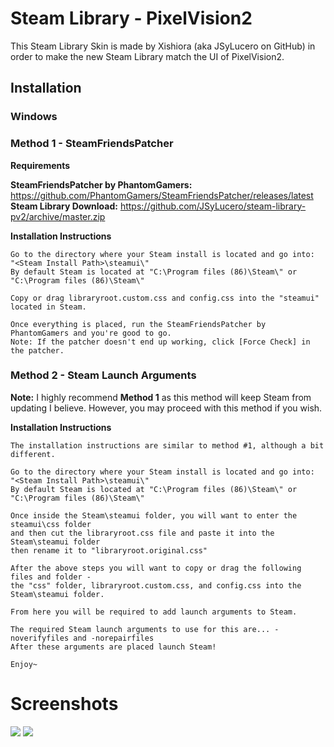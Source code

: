 # Steam Library - PixelVision2
This Steam Library Skin is made by Xishiora (aka JSyLucero on GitHub) in order to make the new Steam Library match the UI of PixelVision2.

## Installation
### Windows
### Method 1 - SteamFriendsPatcher
**Requirements**

**SteamFriendsPatcher by PhantomGamers:** https://github.com/PhantomGamers/SteamFriendsPatcher/releases/latest  
**Steam Library Download:** https://github.com/JSyLucero/steam-library-pv2/archive/master.zip

**Installation Instructions**

    Go to the directory where your Steam install is located and go into:
    "<Steam Install Path>\steamui\"
    By default Steam is located at "C:\Program files (86)\Steam\" or "C:\Program files (86)\Steam\"
    
    Copy or drag libraryroot.custom.css and config.css into the "steamui" located in Steam.
    
    Once everything is placed, run the SteamFriendsPatcher by PhantomGamers and you're good to go.
    Note: If the patcher doesn't end up working, click [Force Check] in the patcher.

### Method 2 - Steam Launch Arguments
**Note:** I highly recommend **Method 1** as this method will keep Steam from updating I believe.
However, you may proceed with this method if you wish.

**Installation Instructions**

    The installation instructions are similar to method #1, although a bit different.

    Go to the directory where your Steam install is located and go into:
    "<Steam Install Path>\steamui\"
    By default Steam is located at "C:\Program files (86)\Steam\" or "C:\Program files (86)\Steam\"
    
    Once inside the Steam\steamui folder, you will want to enter the steamui\css folder 
    and then cut the libraryroot.css file and paste it into the Steam\steamui folder
    then rename it to "libraryroot.original.css"

    After the above steps you will want to copy or drag the following files and folder -
    the "css" folder, libraryroot.custom.css, and config.css into the Steam\steamui folder.
    
    From here you will be required to add launch arguments to Steam.
    
    The required Steam launch arguments to use for this are... -noverifyfiles and -norepairfiles
    After these arguments are placed launch Steam!

    Enjoy~

# Screenshots

![](https://i.imgur.com/elKRglo.jpg)
![](https://i.imgur.com/KA2sLL2.jpg)